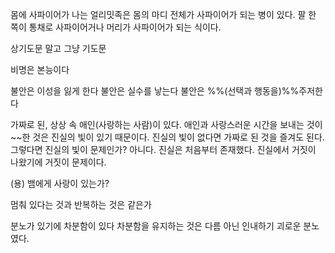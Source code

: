 몸에 사파이어가 나는 얼리밋족은 몸의 마디 전체가 사파이어가 되는 병이 있다.
팔 한 쪽이 통채로 사파이어거나 머리가 사파이어가 되는 식이다.

상기도문 말고 그냥 기도문

비명은 본능이다

불안은 이성을 잃게 한다
불안은 실수를 낳는다
불안은 %%(선택과 행동을)%%주저한다

가짜로 된, 상상 속 애인(사랑하는 사람)이 있다. 애인과 사랑스러운 시간을 보내는 것이 \~\~한 것은 진실의 빛이 있기 때문이다. 진실의 빛이 없다면 가짜로 된 것을 즐겨도 된다. 그렇다면 진실의 빛이 문제인가? 아니다. 진실은 처음부터 존재했다. 진실에서 거짓이 나왔기에 거짓이 문제이다.

(용)
뱀에게 사랑이 있는가?


멈춰 있다는 것과 반복하는 것은 같은가


분노가 있기에 차분함이 있다
차분함을 유지하는 것은 다름 아닌 인내하기 괴로운 분노였다.